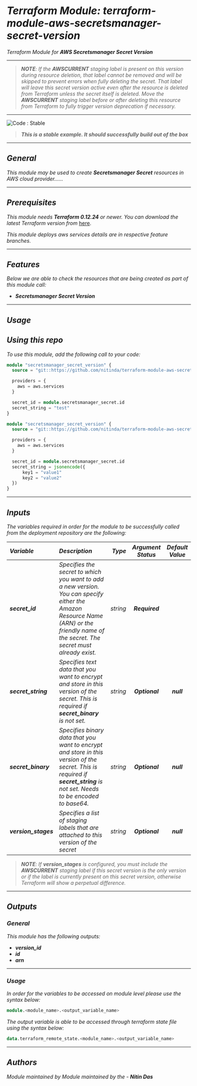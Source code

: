 # _Terraform Module: terraform-module-aws-secretsmanager-secret-version_
_Terraform Module for_ **_AWS Secretsmanager Secret Version_**

---

> **_NOTE_**_: If the_ **_AWSCURRENT_** _staging label is present on this version during resource deletion, that label cannot be removed and will be skipped to prevent errors when fully deleting the secret. That label will leave this secret version active even after the resource is deleted from Terraform unless the secret itself is deleted. Move the_ **_AWSCURRENT_** _staging label before or after deleting this resource from Terraform to fully trigger version deprecation if necessary._


<!--BEGIN STABILITY BANNER-->
---

![_Code : Stable_](https://img.shields.io/badge/Code-Stable-brightgreen?style=for-the-badge&logo=github)

> **_This is a stable example. It should successfully build out of the box_**
>

---
<!--END STABILITY BANNER-->


## _General_

_This module may be used to create_ **_Secretsmanager Secret_** _resources in AWS cloud provider......_

---


## _Prerequisites_

_This module needs_ **_Terraform 0.12.24_** _or newer._
_You can download the latest Terraform version from_ [here](https://www.terraform.io/downloads.html).

_This module deploys aws services details are in respective feature branches._


---



## _Features_

_Below we are able to check the resources that are being created as part of this module call:_

* **_Secretsmanager Secret Version_**



---

## _Usage_

## _Using this repo_

_To use this module, add the following call to your code:_

```tf
module "secretsmanager_secret_version" {
  source = "git::https://github.com/nitinda/terraform-module-aws-secretsmanager-secret-version.git?ref=master"

  providers = {
    aws = aws.services
  }

  secret_id = module.secretsmanager_secret.id
  secret_string = "test"
}
```

```tf
module "secretsmanager_secret_version" {
  source = "git::https://github.com/nitinda/terraform-module-aws-secretsmanager-secret-version.git?ref=master"

  providers = {
    aws = aws.services
  }

  secret_id = module.secretsmanager_secret.id
  secret_string = jsonencode({
      key1 = "value1"
      key2 = "value2"
  })
}
```

---

## _Inputs_

_The variables required in order for the module to be successfully called from the deployment repository are the following:_


|**_Variable_** | **_Description_** | **_Type_** | **_Argument Status_** | **_Default Value_** |
|:----|:----|-----:|:---:|:---:|
| **_secret\_id_** | _Specifies the secret to which you want to add a new version. You can specify either the Amazon Resource Name (ARN) or the friendly name of the secret. The secret must already exist._ | _string_ | **_Required_** |  |
| **_secret\_string_** | _Specifies text data that you want to encrypt and store in this version of the secret. This is required if_ **_secret\_binary_** _is not set._ | _string_ | **_Optional_** | **_null_** |
| **_secret\_binary_** | _Specifies binary data that you want to encrypt and store in this version of the secret. This is required if_ **_secret\_string_** _is not set. Needs to be encoded to base64._ | _string_ | **_Optional_** | **_null_** |
| **_version\_stages_** | _Specifies a list of staging labels that are attached to this version of the secret_ | _string_ | **_Optional_** | **_null_** |


> **_NOTE_**_: If_ **_version\_stages_** _is configured, you must include the_ **_AWSCURRENT_** _staging label if this secret version is the only version or if the label is currently present on this secret version, otherwise Terraform will show a perpetual difference._



---

## _Outputs_

### _General_

_This module has the following outputs:_

* **_version\_id_**
* **_id_**
* **_arn_**

---


### _Usage_

_In order for the variables to be accessed on module level please use the syntax below:_

```tf
module.<module_name>.<output_variable_name>
```

_The output variable is able to be accessed through terraform state file using the syntax below:_

```tf
data.terraform_remote_state.<module_name>.<output_variable_name>
```

---

## _Authors_

_Module maintained by Module maintained by the -_ **_Nitin Das_**